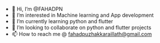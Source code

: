 - 👋 Hi, I’m @FAHADPN
- 👀 I’m interested in Machine learning and App development
- 🌱 I’m currently learning python and flutter
- 💞️ I’m looking to collaborate on python and flutter projects
- 📫 How to reach me @ fahadpuzhakkaraillath@gmail.com

<!---
FAHADPN/FAHADPN is a ✨ special ✨ repository because its `README.md` (this file) appears on your GitHub profile.
You can click the Preview link to take a look at your changes.
--->
